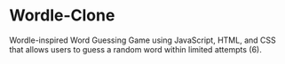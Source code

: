 # Wordle-Clone
Wordle-inspired Word Guessing Game using JavaScript, HTML, and CSS that allows users to guess a random word within limited attempts (6).

